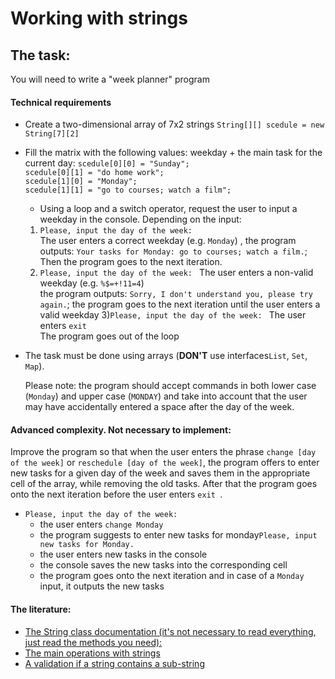 # Working with strings

## The task:

You will need to write a "week planner" program

#### Technical requirements

- Create a two-dimensional array of 7x2 strings
  `String[][] scedule = new String[7][2]`
- Fill the matrix with the following values: weekday + the main task for the current day:
  `scedule[0][0] = "Sunday";`  
  `scedule[0][1] = "do home work";`  
  `scedule[1][0] = "Monday";`  
  `scedule[1][1] = "go to courses; watch a film";`
    - Using a loop and a switch operator, request the user to input a weekday in the console. Depending on the input:

    1) `Please, input the day of the week: `  
       The user enters a correct weekday (e.g. `Monday`) ,
       the program outputs: `Your tasks for Monday: go to courses; watch a film.`;
       Then the program goes to the next iteration.
    2) `Please, input the day of the week: `
       The user enters a non-valid weekday (e.g. `%$=+!11=4`)    
       the program outputs: `Sorry, I don't understand you, please try again.`; the program goes to the next iteration
       until the user enters a valid weekday
       3)`Please, input the day of the week: `
       The user enters `exit`  
       The program goes out of the loop
- The task must be done using arrays (**DON'T** use interfaces`List`, `Set`, `Map`).

  Please note: the program should accept commands in both lower case (`Monday`) and upper case (`MONDAY`) and take into
  account that the user may have accidentally entered a space after the day of the week.

#### Advanced complexity. Not necessary to implement:

Improve the program so that when the user enters the phrase `change [day of the week]`
or `reschedule [day of the week]`, the program offers to enter new tasks for a given day of the week and saves them in
the appropriate cell of the array, while removing the old tasks. After that the program goes onto the next iteration
before the user enters `exit `.

- `Please, input the day of the week: `
    - the user enters `change Monday`
    - the program suggests to enter new tasks for monday`Please, input new tasks for Monday.`
    - the user enters new tasks in the console
    - the console saves the new tasks into the corresponding cell
    - the program goes onto the next iteration and in case of a `Monday` input, it outputs the new tasks

#### The literature:

- [The String class documentation (it's not necessary to read everything, just read the methods you need): ](https://docs.oracle.com/javase/7/docs/api/java/lang/String.html?is-external=true)
- [The main operations with strings](https://metanit.com/java/tutorial/7.2.php)
- [A validation if a string contains a sub-string](https://www.tutorialspoint.com/java/lang/string_contains.htm)
